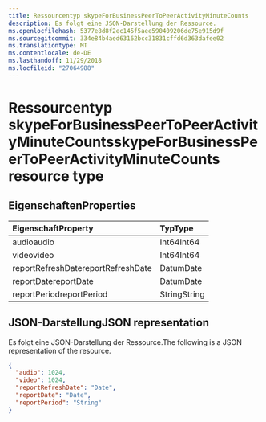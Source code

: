 ```yaml
---
title: Ressourcentyp skypeForBusinessPeerToPeerActivityMinuteCounts
description: Es folgt eine JSON-Darstellung der Ressource.
ms.openlocfilehash: 5377e8d8f2ec145f5aee590409206de75e915d9f
ms.sourcegitcommit: 334e84b4aed63162bcc31831cffd6d363dafee02
ms.translationtype: MT
ms.contentlocale: de-DE
ms.lasthandoff: 11/29/2018
ms.locfileid: "27064988"
---
```

# <a name="skypeforbusinesspeertopeeractivityminutecounts-resource-type"></a><span data-ttu-id="40999-103">Ressourcentyp skypeForBusinessPeerToPeerActivityMinuteCounts</span><span class="sxs-lookup"><span data-stu-id="40999-103">skypeForBusinessPeerToPeerActivityMinuteCounts resource type</span></span>

## <a name="properties"></a><span data-ttu-id="40999-104">Eigenschaften</span><span class="sxs-lookup"><span data-stu-id="40999-104">Properties</span></span>

| <span data-ttu-id="40999-105">Eigenschaft</span><span class="sxs-lookup"><span data-stu-id="40999-105">Property</span></span>          | <span data-ttu-id="40999-106">Typ</span><span class="sxs-lookup"><span data-stu-id="40999-106">Type</span></span>   |
| :---------------- | :----- |
| <span data-ttu-id="40999-107">audio</span><span class="sxs-lookup"><span data-stu-id="40999-107">audio</span></span>             | <span data-ttu-id="40999-108">Int64</span><span class="sxs-lookup"><span data-stu-id="40999-108">Int64</span></span>  |
| <span data-ttu-id="40999-109">video</span><span class="sxs-lookup"><span data-stu-id="40999-109">video</span></span>             | <span data-ttu-id="40999-110">Int64</span><span class="sxs-lookup"><span data-stu-id="40999-110">Int64</span></span>  |
| <span data-ttu-id="40999-111">reportRefreshDate</span><span class="sxs-lookup"><span data-stu-id="40999-111">reportRefreshDate</span></span> | <span data-ttu-id="40999-112">Datum</span><span class="sxs-lookup"><span data-stu-id="40999-112">Date</span></span>   |
| <span data-ttu-id="40999-113">reportDate</span><span class="sxs-lookup"><span data-stu-id="40999-113">reportDate</span></span>        | <span data-ttu-id="40999-114">Datum</span><span class="sxs-lookup"><span data-stu-id="40999-114">Date</span></span>   |
| <span data-ttu-id="40999-115">reportPeriod</span><span class="sxs-lookup"><span data-stu-id="40999-115">reportPeriod</span></span>      | <span data-ttu-id="40999-116">String</span><span class="sxs-lookup"><span data-stu-id="40999-116">String</span></span> |

## <a name="json-representation"></a><span data-ttu-id="40999-117">JSON-Darstellung</span><span class="sxs-lookup"><span data-stu-id="40999-117">JSON representation</span></span>

<span data-ttu-id="40999-118">Es folgt eine JSON-Darstellung der Ressource.</span><span class="sxs-lookup"><span data-stu-id="40999-118">The following is a JSON representation of the resource.</span></span>

<!-- {
  "blockType": "resource",
  "@odata.type": "microsoft.graph.skypeForBusinessPeerToPeerActivityMinuteCounts"
} -->

```json
{
  "audio": 1024, 
  "video": 1024, 
  "reportRefreshDate": "Date", 
  "reportDate": "Date", 
  "reportPeriod": "String"
}
```
